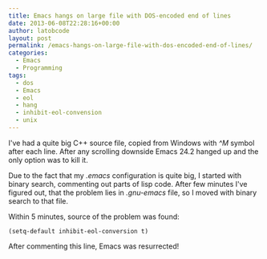 ```yaml
---
title: Emacs hangs on large file with DOS-encoded end of lines
date: 2013-06-08T22:28:16+00:00
author: latobcode
layout: post
permalink: /emacs-hangs-on-large-file-with-dos-encoded-end-of-lines/
categories:
  - Emacs
  - Programming
tags:
  - dos
  - Emacs
  - eol
  - hang
  - inhibit-eol-convension
  - unix
---
```

I've had a quite big C++ source file, copied from Windows with _^M_ symbol after each line. After any scrolling downside Emacs 24.2 hanged up and the only option was to kill it.

Due to the fact that my _.emacs_ configuration is quite big, I started with binary search, commenting out parts of lisp code. After few minutes I've figured out, that the problem lies in _.gnu-emacs_ file, so I moved with binary search to that file.

Within 5 minutes, source of the problem was found:

    (setq-default inhibit-eol-conversion t)

After commenting this line, Emacs was resurrected!